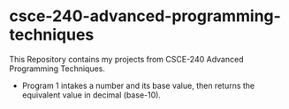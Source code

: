 # csce-240-advanced-programming-techniques
This Repository contains my projects from CSCE-240 Advanced Programming Techniques.

- Program 1 intakes a number and its base value, then returns the equivalent value in decimal (base-10).
